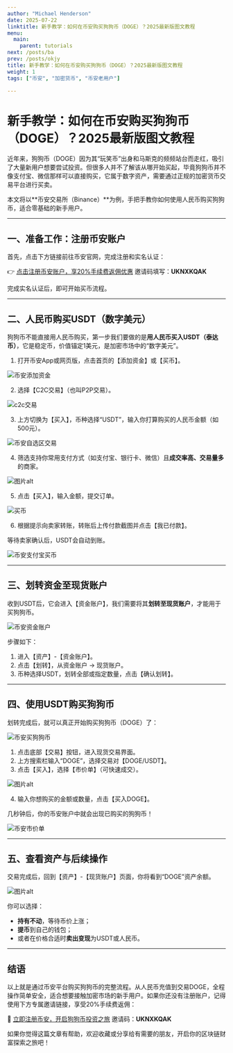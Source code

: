 ```yaml
---
author: "Michael Henderson"
date: 2025-07-22
linktitle: 新手教学：如何在币安购买狗狗币（DOGE）？2025最新版图文教程
menu:
  main:
    parent: tutorials
next: /posts/ba
prev: /posts/okjy
title: 新手教学：如何在币安购买狗狗币（DOGE）？2025最新版图文教程
weight: 1
tags: ["币安", "加密货币", "币安老用户"]

---
```


# 新手教学：如何在币安购买狗狗币（DOGE）？2025最新版图文教程

近年来，狗狗币（DOGE）因为其“玩笑币”出身和马斯克的频频站台而走红，吸引了大量新用户想要尝试投资。但很多人并不了解该从哪开始买起，毕竟狗狗币并不像支付宝、微信那样可以直接购买，它属于数字资产，需要通过正规的加密货币交易平台进行买卖。

本文将以\*\*币安交易所（Binance）\*\*为例，手把手教你如何使用人民币购买狗狗币，适合零基础的新手用户。

---

## 一、准备工作：注册币安账户

首先，点击下方链接前往币安官网，完成注册和实名认证：

👉 [点击注册币安账户，享20%手续费返佣优惠](https://www.binance.com/zh-CN/join?ref=UKNXKQAK)
邀请码填写：**UKNXKQAK**

完成实名认证后，即可开始买币流程。

---

## 二、人民币购买USDT（数字美元）

狗狗币不能直接用人民币购买，第一步我们要做的是**用人民币买入USDT（泰达币）**，它是稳定币，价值锚定1美元，是加密市场中的“数字美元”。

1. 打开币安App或网页版，点击首页的【添加资金】或【买币】。

![币安添加资金](https://i.mji.rip/2025/07/22/bfd5ea9efebdc0265502809735319f35.jpeg "币安添加资金")


2. 选择【C2C交易】（也叫P2P交易）。

![c2c交易](https://i.mji.rip/2025/07/22/a0db6fefc74286fd296a0b49a6b1f848.jpeg "c2c交易")


3. 上方切换为【买入】，币种选择“USDT”，输入你打算购买的人民币金额（如500元）。

![币安自选区交易](https://i.mji.rip/2025/07/22/7eb6d6453799bfd7b2fe1ae9a57032f9.jpeg "币安自选区交易")


4. 筛选支持你常用支付方式（如支付宝、银行卡、微信）且**成交率高、交易量多**的商家。

![图片alt](https://i.mji.rip/2025/07/22/cd1d52ecb5fbe3af284bbd224c9c93bf.jpeg "图片title")


5. 点击【买入】，输入金额，提交订单。

![买币](https://i.mji.rip/2025/07/22/b6cae762834950b7c9a6ff2bba581bb0.jpeg "买币")


6. 根据提示向卖家转账，转账后上传付款截图并点击【我已付款】。

等待卖家确认后，USDT会自动到账。

![币安支付宝买币](https://i.mji.rip/2025/07/22/09640b01b5a3dfbd64dc9bf68dfe3143.jpeg "币安支付宝买币")


---

## 三、划转资金至现货账户

收到USDT后，它会进入【资金账户】，我们需要将其**划转至现货账户**，才能用于买狗狗币。

![币安资金账户](https://i.mji.rip/2025/07/22/f61e82eb4d81fbff9f18cb8559663cc9.jpeg "币安资金账户")



步骤如下：

1. 进入【资产】-【资金账户】。
2. 点击【划转】，从资金账户 → 现货账户。
3. 币种选择USDT，划转全部或指定数量，点击【确认划转】。

---

## 四、使用USDT购买狗狗币

划转完成后，就可以真正开始购买狗狗币（DOGE）了：

![币安买狗狗币](https://i.mji.rip/2025/07/22/1acd487ab6d7e15feb521410cb61e3f4.jpeg "币安买狗狗币")


1. 点击底部【交易】按钮，进入现货交易界面。
2. 上方搜索栏输入“DOGE”，选择交易对【DOGE/USDT】。
3. 点击【买入】，选择【市价单】（可快速成交）。

![图片alt](https://i.mji.rip/2025/07/22/2853fb63d3cd3f5795ebedd51f7e26b3.jpeg "图片title")


4. 输入你想购买的金额或数量，点击【买入DOGE】。

几秒钟后，你的币安账户中就会出现已购买的狗狗币！

![币安市价单](https://i.mji.rip/2025/07/22/986d1c7778b22ccd81ebfbf12cdee782.jpeg "币安市价单")


---

## 五、查看资产与后续操作

交易完成后，回到【资产】-【现货账户】页面，你将看到“DOGE”资产余额。

![图片alt](https://i.mji.rip/2025/07/22/a38250778b66869966630d8070ed7dc9.jpeg "图片title")


你可以选择：

* **持有不动**，等待币价上涨；
* **提币**到自己的钱包；
* 或者在价格合适时**卖出变现**为USDT或人民币。

---

## 结语

以上就是通过币安平台购买狗狗币的完整流程。从人民币充值到交易DOGE，全程操作简单安全，适合想要接触加密市场的新手用户。如果你还没有注册账户，记得使用下方专属邀请链接，享受20%手续费返佣：

🔗 [立即注册币安，开启狗狗币投资之旅](https://www.binance.com/zh-CN/join?ref=UKNXKQAK)
邀请码：**UKNXKQAK**

如果你觉得这篇文章有帮助，欢迎收藏或分享给有需要的朋友，开启你的区块链财富探索之旅吧！

